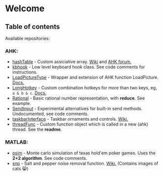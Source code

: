 # Welcome

## Table of contents
Available repositories:

### AHK:

*	[hashTable](https://github.com/HelgeffegleH/hashTable) - Custom assiciative array. [Wiki](https://github.com/HelgeffegleH/hashTable/wiki) and [AHK forum.](http://)
*  [kbhook](https://github.com/HelgeffegleH/kbhook) - Low level keyboard hook class. See code comments for instructions.
*  [LoadPictureType](https://github.com/HelgeffegleH/LoadPictureType) - Wrapper and extension of AHK function LoadPicture. [Docs.](https://autohotkey.com/boards/viewtopic.php?f=6&t=33209 "Visit autohotkey.com forums")
*  [LongHotkey](https://github.com/HelgeffegleH/longhotkey) - Custom combination hotkeys for more than two keys, eg, `a & b & c`. [Docs.](https://autohotkey.com/boards/viewtopic.php?f=6&t=24145 "Visit autohotkey.com forums")
*  [Rational](https://github.com/HelgeffegleH/rational) - Basic rational number representation, with __reduce__. See example.
*  [SendInput](https://github.com/HelgeffegleH/SendInput) - Experimental alternatives for built-in send methods. Undocumented, see code comments. 
*  [taskbarInterface](https://github.com/HelgeffegleH/taskbarInterface) - Taskbar ornaments and controls. [Wiki.](https://github.com/HelgeffegleH/taskbarInterface/wiki)
*  [threadFunc](https://github.com/HelgeffegleH/threadFunc) - Custom function object which is called in a new (ahk) thread. See the __readme__.

### MATLAB:
*  [psim](https://github.com/HelgeffegleH/psim) - Monte carlo simulation of texas hold'em poker games. Uses the  **2+2 algorithm**. See code comments.
*  [snp](https://github.com/HelgeffegleH/snp) - Salt and pepper noise removal function. [Wiki.](https://github.com/HelgeffegleH/snp/wiki) (Contains images of cats :smile_cat:)
